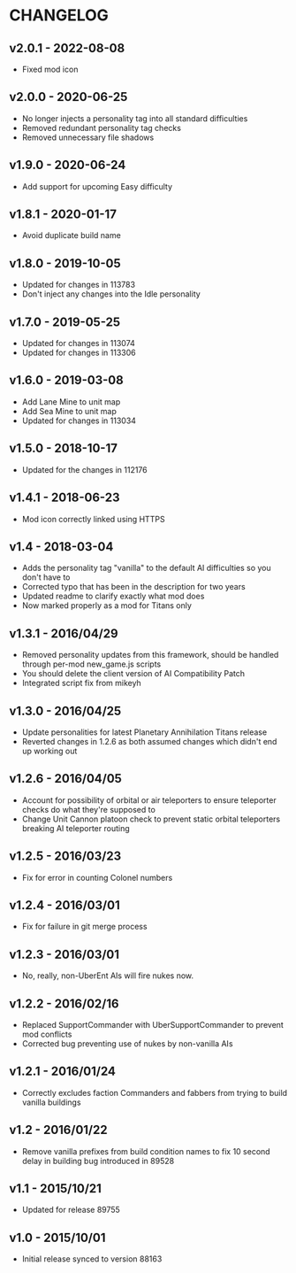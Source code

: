 # CHANGELOG

## v2.0.1 - 2022-08-08

- Fixed mod icon

## v2.0.0 - 2020-06-25

- No longer injects a personality tag into all standard difficulties
- Removed redundant personality tag checks
- Removed unnecessary file shadows

## v1.9.0 - 2020-06-24

- Add support for upcoming Easy difficulty

## v1.8.1 - 2020-01-17

- Avoid duplicate build name

## v1.8.0 - 2019-10-05

- Updated for changes in 113783
- Don't inject any changes into the Idle personality

## v1.7.0 - 2019-05-25

- Updated for changes in 113074
- Updated for changes in 113306

## v1.6.0 - 2019-03-08

- Add Lane Mine to unit map
- Add Sea Mine to unit map
- Updated for changes in 113034

## v1.5.0 - 2018-10-17

- Updated for the changes in 112176

## v1.4.1 - 2018-06-23

- Mod icon correctly linked using HTTPS

## v1.4 - 2018-03-04

- Adds the personality tag "vanilla" to the default AI difficulties so you don't have to
- Corrected typo that has been in the description for two years
- Updated readme to clarify exactly what mod does
- Now marked properly as a mod for Titans only

## v1.3.1 - 2016/04/29

- Removed personality updates from this framework, should be handled through per-mod new_game.js scripts
- You should delete the client version of AI Compatibility Patch
- Integrated script fix from mikeyh

## v1.3.0 - 2016/04/25

- Update personalities for latest Planetary Annihilation Titans release
- Reverted changes in 1.2.6 as both assumed changes which didn't end up working out

## v1.2.6 - 2016/04/05

- Account for possibility of orbital or air teleporters to ensure teleporter checks do what they're supposed to
- Change Unit Cannon platoon check to prevent static orbital teleporters breaking AI teleporter routing

## v1.2.5 - 2016/03/23

- Fix for error in counting Colonel numbers

## v1.2.4 - 2016/03/01

- Fix for failure in git merge process

## v1.2.3 - 2016/03/01

- No, really, non-UberEnt AIs will fire nukes now.

## v1.2.2 - 2016/02/16

- Replaced SupportCommander with UberSupportCommander to prevent mod conflicts
- Corrected bug preventing use of nukes by non-vanilla AIs

## v1.2.1 - 2016/01/24

- Correctly excludes faction Commanders and fabbers from trying to build vanilla buildings

## v1.2 - 2016/01/22

- Remove vanilla prefixes from build condition names to fix 10 second delay in building bug introduced in 89528

## v1.1 - 2015/10/21

- Updated for release 89755

## v1.0 - 2015/10/01

- Initial release synced to version 88163
